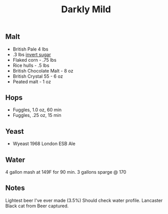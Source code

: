 ﻿---
layout: post
title: Darkly Mild
tags: [ beer ]
---
## Malt
-  British Pale 4 lbs
-  .3 lbs [invert sugar](https://www.amazon.com/Lyles-Golden-Original-All-Natural-Cooking/dp/B0000EYP2U/ref=sr_1_2?crid=2V1AJFVJ9C0OT&keywords=lyles%2Bgolden%2Bsyrup%2Boriginal&qid=1554092642&s=gateway&sprefix=lyles%2B%2Caps%2C186&sr=8-2&th=1)
-  Flaked corn - .75 lbs
-  Rice hulls - .5 lbs 
-  British Chocolate Malt - 8 oz
-  British Crystal 55 - 6 oz
-  Peated malt - 1 oz 
## Hops
-  Fuggles, 1.0  oz, 60 min
-  Fuggles, .25 oz, 15 min
## Yeast
-  Wyeast 1968 London ESB Ale
## Water
4 gallon mash at 149F for 90 min. 3 gallons sparge @ 170
## Notes
Lightest beer I've ever made (3.5%) Should check water profile. Lancaster Black cat from Beer captured. 
